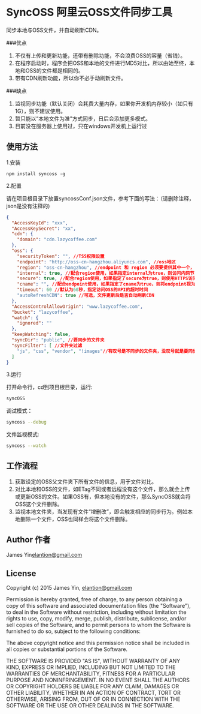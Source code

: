 # SyncOSS 阿里云OSS文件同步工具

同步本地与OSS文件，并自动刷新CDN。

###优点
1. 不仅有上传和更新功能，还带有删除功能，不会浪费OSS的容量（省钱）。
2. 在程序启动时，程序会把OSS和本地的文件进行MD5对比，所以由始至终，本地和OSS的文件都是相同的。
3. 带有CDN刷新功能，所以你不必手动刷新文件。

###缺点
1. 监视同步功能（默认关闭）会耗费大量内存，如果你开发机内存较小（如只有1G），则不建议使用。
2. 暂只能以“本地文件为准”方式同步，日后会添加更多模式。
3. 目前没在服务器上使用过，只在windows开发机上运行过

## 使用方法

1.安装
```
npm install syncoss -g
```

2.配置

请在项目根目录下放置syncossConf.json文件，参考下面的写法：（请删除注释，json是没有注释的)

```json
{
  "AccessKeyId": "xxx",
  "AccessKeySecret": "xx",
  "cdn": {
    "domain": "cdn.lazycoffee.com"
  },
  "oss": {
    "securityToken": "", //TSS权限设置
    "endpoint": "http://oss-cn-hangzhou.aliyuncs.com", //oss地区
    "region": "oss-cn-hangzhou", //endpoint 和 region 必须要提供其中一个，当设置了endpoint，region会被忽略
    "internal": true, //配合region使用，如果指定internal为true，则访问内网节点,
    "secure": true, //配合region使用，如果指定了secure为true，则使用HTTPS访问
    "cname": "", //配合endpoint使用，如果指定了cname为true，则将endpoint视为用户绑定的自定义域名
    "timeout": 60 //默认为60秒，指定访问OSS的API的超时时间
    "autoRefreshCDN": true //可选，文件更新后是否自动刷新CDN
  },
  "AccessControlAllowOrigin": "www.lazycoffee.com",
  "bucket": "lazycoffee",
  "watch": {
    "ignored": ""
  },
  "keepWatching": false,
  "syncDir": "public", //要同步的文件夹
  "syncFilter": [ //文件夹过滤
    "js", "css", "vendor", "!images"//有叹号是不同步的文件夹，没叹号就是要同步的文件夹
  ]
}
```

3.运行

打开命令行，cd到项目根目录，运行:

```bash
syncOSS
```

调试模式：
```bash
syncoss --debug
```

文件监视模式:
```bash
syncoss --watch
```

## 工作流程

1. 获取设定的OSS父文件夹下所有文件的信息，用于文件对比。
2. 对比本地和OSS的文件，如ETag不同或者远程没有这个文件，那么就会上传或更新OSS的文件。如果OSS有，但本地没有的文件，那么SyncOSS就会将OSS这个文件删除。
3. 监视本地文件夹，当发现有文件“增删改”，即会触发相应的同步行为。例如本地删除一个文件，OSS也同样会将这个文件删除。

## Author 作者
James Yin<elantion@gmail.com>

## License
Copyright (c) 2015 James Yin, elantion@gmail.com

Permission is hereby granted, free of charge,
to any person obtaining a copy of this software and associated documentation files (the "Software"),
to deal in the Software without restriction, including without limitation the rights to use, copy, modify, merge, publish,
distribute, sublicense, and/or sell copies of the Software, and to permit persons to whom the Software is furnished to do so,
subject to the following conditions:

The above copyright notice and this permission notice shall be included in all copies or substantial portions of the Software.

THE SOFTWARE IS PROVIDED "AS IS", WITHOUT WARRANTY OF ANY KIND, EXPRESS OR IMPLIED, INCLUDING BUT NOT LIMITED TO THE WARRANTIES
OF MERCHANTABILITY, FITNESS FOR A PARTICULAR PURPOSE AND NONINFRINGEMENT. IN NO EVENT SHALL THE AUTHORS OR COPYRIGHT HOLDERS
BE LIABLE FOR ANY CLAIM, DAMAGES OR OTHER LIABILITY, WHETHER IN AN ACTION OF CONTRACT, TORT OR OTHERWISE, ARISING FROM, OUT
OF OR IN CONNECTION WITH THE SOFTWARE OR THE USE OR OTHER DEALINGS IN THE SOFTWARE.